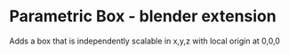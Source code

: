 # Parametric Box - blender extension
 Adds a box that is independently scalable in x,y,z with local origin at 0,0,0

